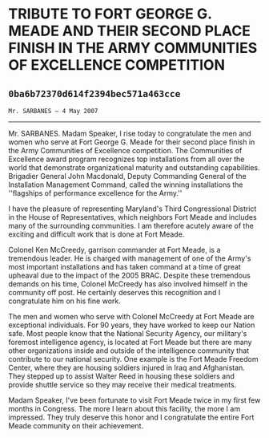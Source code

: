 # TRIBUTE TO FORT GEORGE G. MEADE AND THEIR SECOND PLACE FINISH IN THE  ARMY COMMUNITIES OF EXCELLENCE COMPETITION
## `0ba6b72370d614f2394bec571a463cce`
`Mr. SARBANES — 4 May 2007`

---


Mr. SARBANES. Madam Speaker, I rise today to congratulate the men and 
women who serve at Fort George G. Meade for their second place finish 
in the Army Communities of Excellence competition. The Communities of 
Excellence award program recognizes top installations from all over the 
world that demonstrate organizational maturity and outstanding 
capabilities. Brigadier General John Macdonald, Deputy Commanding 
General of the Installation Management Command, called the winning 
installations the ''flagships of performance excellence for the Army.''

I have the pleasure of representing Maryland's Third Congressional 
District in the House of Representatives, which neighbors Fort Meade 
and includes many of the surrounding communities. I am therefore 
acutely aware of the exciting and difficult work that is done at Fort 
Meade.

Colonel Ken McCreedy, garrison commander at Fort Meade, is a 
tremendous leader. He is charged with management of one of the Army's 
most important installations and has taken command at a time of great 
upheaval due to the impact of the 2005 BRAC. Despite these tremendous 
demands on his time, Colonel McCreedy has also involved himself in the 
community off post. He certainly deserves this recognition and I 
congratulate him on his fine work.

The men and women who serve with Colonel McCreedy at Fort Meade are 
exceptional individuals. For 90 years, they have worked to keep our 
Nation safe. Most people know that the National Security Agency, our 
military's foremost intelligence agency, is located at Fort Meade but 
there are many other organizations inside and outside of the 
intelligence community that contribute to our national security. One 
example is the Fort Meade Freedom Center, where they are housing 
soldiers injured in Iraq and Afghanistan. They stepped up to assist 
Walter Reed in housing these soldiers and provide shuttle service so 
they may receive their medical treatments.

Madam Speaker, I've been fortunate to visit Fort Meade twice in my 
first few months in Congress. The more I learn about this facility, the 
more I am impressed. They truly deserve this honor and I congratulate 
the entire Fort Meade community on their achievement.
